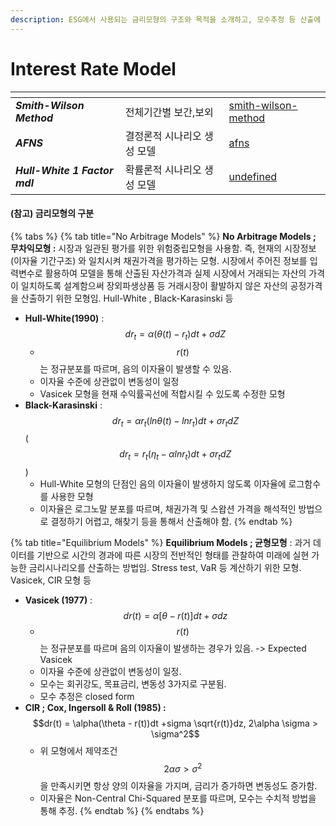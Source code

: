 ```yaml
---
description: ESG에서 사용되는 금리모형의 구조와 목적을 소개하고, 모수추정 등 산출에 필요한 내용을 설명함.
---
```


# Interest Rate Model

<table data-view="cards"><thead><tr><th></th><th></th><th data-hidden data-card-target data-type="content-ref"></th></tr></thead><tbody><tr><td><em><strong>Smith-Wilson Method</strong></em> </td><td>전체기간별 보간,보외 </td><td><a href="smith-wilson-method/">smith-wilson-method</a></td></tr><tr><td><em><strong>AFNS</strong></em> </td><td>결정론적 시나리오 생성 모델</td><td><a href="afns/">afns</a></td></tr><tr><td><em><strong>Hull-White 1 Factor mdl</strong></em></td><td>확률론적 시나리오 생성 모델 </td><td><a href="undefined/">undefined</a></td></tr></tbody></table>



#### (참고) 금리모형의 구분&#x20;

{% tabs %}
{% tab title="No Arbitrage Models" %}
**No Arbitrage Models ; 무차익모형 :** 시장과 일관된 평가를 위한 위험중립모형을 사용함. 즉, 현재의 시장정보(이자율 기간구조) 와 일치시켜 채권가격을 평가하는 모형. 시장에서 주어진 정보를 입력변수로 활용하여 모델을 통해 산출된 자산가격과 실제 시장에서 거래되는 자산의 가격이 일치하도록 설계함으써 장외파생상품 등 거래시장이 활발하지 않은 자산의 공정가격을 산출하기 위한 모형임. Hull-White , Black-Karasinski 등

* &#x20;**Hull-White(1990)** : $$dr_t = \alpha (\theta(t)-r_t)dt + \sigma dZ$$
  * $$r(t)$$는 정규분포를 따르며, 음의 이자율이 발생할 수 있음.&#x20;
  * 이자율 수준에 상관없이 변동성이 일정
  * Vasicek 모형을 현재 수익률곡선에 적합시킬 수 있도록 수정한 모형&#x20;
* **Black-Karasinski**  : $$dr_t = \alpha r_t (ln \theta(t) - ln r_t) dt + \sigma r_t dZ$$ ( $$dr_t = r_t(\eta_t - \alpha ln r_t)dt + \sigma r_t dZ$$ )
  * Hull-White 모형의 단점인 음의 이자율이 발생하지 않도록 이자율에 로그함수를 사용한 모형&#x20;
  * 이자율은 로그노말 분포를 따르며, 채권가격 및 스왑션 가격을 해석적인 방법으로 결정하기 어렵고, 해찾기 등을 통해서 산출해야 함.&#x20;
{% endtab %}

{% tab title="Equilibrium Models" %}
**Equilibrium Models ; 균형모형** : 과거 데이터를 기반으로 시간의 경과에 따른 시장의 전반적인 형태를 관찰하여 미래에 실현 가능한 금리시나리오를 산출하는 방법임. Stress test, VaR 등 계산하기 위한 모형. Vasicek, CIR 모형 등&#x20;

* **Vasicek (1977)** : $$dr(t) = \alpha [\theta - r(t)]dt +\sigma dz$$
  * $$r(t)$$는 정규분포를 따르며 음의 이자율이 발생하는 경우가 있음. -> Expected Vasicek&#x20;
  * 이자율 수준에 상관없이 변동성이 일정.
  * 모수는 회귀강도, 목표금리, 변동성 3가지로 구분됨.
  * 모수 추정은 closed form&#x20;
* **CIR ; Cox, Ingersoll & Roll (1985) :** $$dr(t) = \alpha(\theta - r(t))dt  +sigma \sqrt{r(t)}dz, 2\alpha \sigma > \sigma^2$$
  * 위 모형에서 제약조건 $$2\alpha \sigma > \sigma^2$$을 만족시키면 항상 양의 이자율을 가지며, 금리가 증가하면 변동성도 증가함.&#x20;
  * 이자율은 Non-Central Chi-Squared 분포를 따르며, 모수는 수치적 방법을 통해 추정.
{% endtab %}
{% endtabs %}
